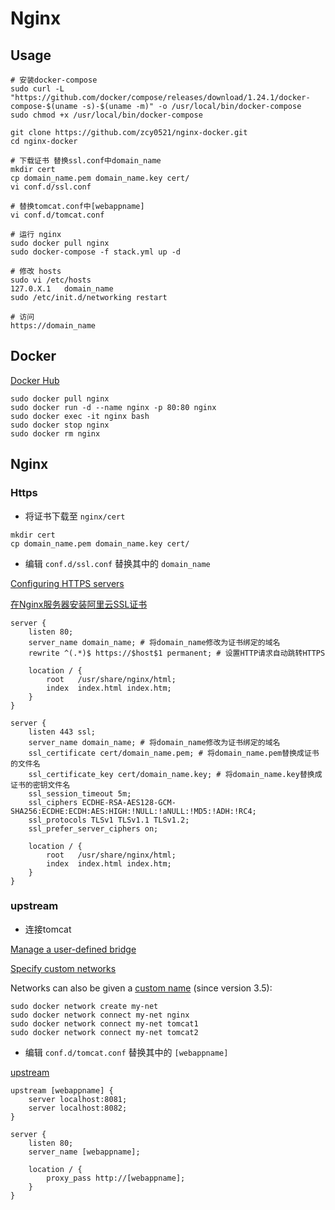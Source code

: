# Nginx

## Usage

```shell script
# 安装docker-compose
sudo curl -L "https://github.com/docker/compose/releases/download/1.24.1/docker-compose-$(uname -s)-$(uname -m)" -o /usr/local/bin/docker-compose
sudo chmod +x /usr/local/bin/docker-compose

git clone https://github.com/zcy0521/nginx-docker.git
cd nginx-docker

# 下载证书 替换ssl.conf中domain_name
mkdir cert
cp domain_name.pem domain_name.key cert/
vi conf.d/ssl.conf

# 替换tomcat.conf中[webappname]
vi conf.d/tomcat.conf

# 运行 nginx
sudo docker pull nginx
sudo docker-compose -f stack.yml up -d

# 修改 hosts
sudo vi /etc/hosts
127.0.X.1	domain_name
sudo /etc/init.d/networking restart

# 访问
https://domain_name
```

## Docker

[Docker Hub](https://hub.docker.com/_/nginx)

```shell script
sudo docker pull nginx
sudo docker run -d --name nginx -p 80:80 nginx
sudo docker exec -it nginx bash
sudo docker stop nginx
sudo docker rm nginx
```

## Nginx

### Https

- 将证书下载至 `nginx/cert`

```shell script
mkdir cert
cp domain_name.pem domain_name.key cert/
```

- 编辑 `conf.d/ssl.conf` 替换其中的 `domain_name`

[Configuring HTTPS servers](http://nginx.org/en/docs/http/configuring_https_servers.html)

[在Nginx服务器安装阿里云SSL证书](https://help.aliyun.com/document_detail/98728.html)

```
server {
    listen 80;
    server_name domain_name; # 将domain_name修改为证书绑定的域名
    rewrite ^(.*)$ https://$host$1 permanent; # 设置HTTP请求自动跳转HTTPS

    location / {
        root   /usr/share/nginx/html;
        index  index.html index.htm;
    }
}

server {
    listen 443 ssl;
    server_name domain_name; # 将domain_name修改为证书绑定的域名
    ssl_certificate cert/domain_name.pem; # 将domain_name.pem替换成证书的文件名
    ssl_certificate_key cert/domain_name.key; # 将domain_name.key替换成证书的密钥文件名
    ssl_session_timeout 5m;
    ssl_ciphers ECDHE-RSA-AES128-GCM-SHA256:ECDHE:ECDH:AES:HIGH:!NULL:!aNULL:!MD5:!ADH:!RC4;
    ssl_protocols TLSv1 TLSv1.1 TLSv1.2;
    ssl_prefer_server_ciphers on;

    location / {
        root   /usr/share/nginx/html;
        index  index.html index.htm;
    }
}
```

### upstream

- 连接tomcat

[Manage a user-defined bridge](https://docs.docker.com/network/bridge/#manage-a-user-defined-bridge)

[Specify custom networks](https://docs.docker.com/compose/networking/#specify-custom-networks)

Networks can also be given a [custom name](https://docs.docker.com/compose/compose-file/#name-1) (since version 3.5):

```shell script
sudo docker network create my-net
sudo docker network connect my-net nginx
sudo docker network connect my-net tomcat1
sudo docker network connect my-net tomcat2
```

- 编辑 `conf.d/tomcat.conf` 替换其中的 `[webappname]`

[upstream](http://nginx.org/en/docs/http/ngx_http_upstream_module.html)

```
upstream [webappname] {
    server localhost:8081;
    server localhost:8082;
}

server {
    listen 80;
    server_name [webappname];

    location / {
        proxy_pass http://[webappname];
    }
}
```
